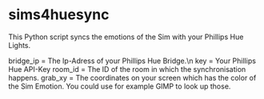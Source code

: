 # sims4huesync
This Python script syncs the emotions of the Sim with your Phillips Hue Lights.

bridge_ip = The Ip-Adress of your Phillips Hue Bridge.\n
key = Your Phillips Hue API-Key
room_id = The ID of the room in which the synchronisation happens.
grab_xy = The coordinates on your screen which has the color of the Sim Emotion. You could use for example GIMP to look up those.

